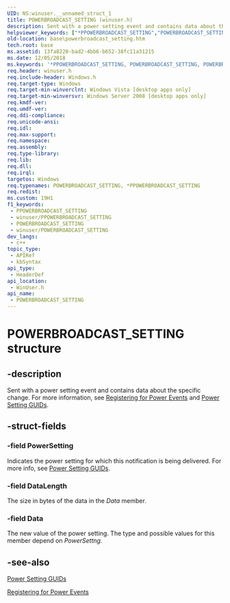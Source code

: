 ```yaml
---
UID: NS:winuser.__unnamed_struct_1
title: POWERBROADCAST_SETTING (winuser.h)
description: Sent with a power setting event and contains data about the specific change.
helpviewer_keywords: ["*PPOWERBROADCAST_SETTING","POWERBROADCAST_SETTING","POWERBROADCAST_SETTING structure","PPOWERBROADCAST_SETTING","PPOWERBROADCAST_SETTING structure pointer","base.powerbroadcast_setting","winuser/POWERBROADCAST_SETTING","winuser/PPOWERBROADCAST_SETTING"]
old-location: base\powerbroadcast_setting.htm
tech.root: base
ms.assetid: 13fa8220-bad2-4bb6-b652-38fc11a31215
ms.date: 12/05/2018
ms.keywords: '*PPOWERBROADCAST_SETTING, POWERBROADCAST_SETTING, POWERBROADCAST_SETTING structure, PPOWERBROADCAST_SETTING, PPOWERBROADCAST_SETTING structure pointer, base.powerbroadcast_setting, winuser/POWERBROADCAST_SETTING, winuser/PPOWERBROADCAST_SETTING'
req.header: winuser.h
req.include-header: Windows.h
req.target-type: Windows
req.target-min-winverclnt: Windows Vista [desktop apps only]
req.target-min-winversvr: Windows Server 2008 [desktop apps only]
req.kmdf-ver: 
req.umdf-ver: 
req.ddi-compliance: 
req.unicode-ansi: 
req.idl: 
req.max-support: 
req.namespace: 
req.assembly: 
req.type-library: 
req.lib: 
req.dll: 
req.irql: 
targetos: Windows
req.typenames: POWERBROADCAST_SETTING, *PPOWERBROADCAST_SETTING
req.redist: 
ms.custom: 19H1
f1_keywords:
 - PPOWERBROADCAST_SETTING
 - winuser/PPOWERBROADCAST_SETTING
 - POWERBROADCAST_SETTING
 - winuser/POWERBROADCAST_SETTING
dev_langs:
 - c++
topic_type:
 - APIRef
 - kbSyntax
api_type:
 - HeaderDef
api_location:
 - WinUser.h
api_name:
 - POWERBROADCAST_SETTING
---
```


# POWERBROADCAST_SETTING structure


## -description

Sent with a power setting event and contains data about the specific change. For more 
    information, see <a href="/windows/desktop/Power/registering-for-power-events">Registering for Power 
    Events</a> and <a href="/windows/desktop/Power/power-setting-guids">Power Setting GUIDs</a>.

## -struct-fields

### -field PowerSetting

Indicates the power setting for which this notification is being delivered. For more 
    info, see <a href="/windows/desktop/Power/power-setting-guids">Power Setting GUIDs</a>.

### -field DataLength

The size in bytes of the data in the  <i>Data</i> member.

### -field Data

The new value of the power setting. The type and possible values for this member depend on <i>PowerSettng.</i>

## -see-also

<a href="/windows/desktop/Power/power-setting-guids">Power Setting GUIDs</a>



<a href="/windows/desktop/Power/registering-for-power-events">Registering for Power Events</a>